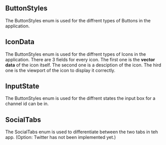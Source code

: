 ## ButtonStyles

The ButtonStyles enum is used for the diffrent types of Buttons in the application.

## IconData

The ButtonStyles enum is used for the diffrent types of Icons in the application.
There are 3 fields for every icon.
The first one is the **vector data** of the icon itself.
The second one is a desciption of the icon.
The hird one is the viewport of the icon to display it correctly.

## InputState

The ButtonStyles enum is used for the diffrent states the input box for a channel id can be in.

## SocialTabs

The SocialTabs enum is used to differentiate between the two tabs in teh app.
(Option: Twitter has not been implemented yet.)
